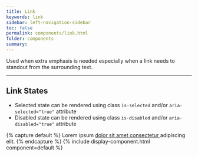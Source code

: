 ```yaml
---
title: Link
keywords: link
sidebar: left-navigation-sidebar
toc: false
permalink: components/link.html
folder: components
summary:
---
```


Used when extra emphasis is needed especially when a link needs to standout from the surrounding text.

<hr>

## Link States
* Selected state can be rendered using class `is-selected` and/or `aria-selected="true"` attribute
* Disabled state can be rendered using class `is-disabled` and/or `aria-disabled="true"` attribute

{% capture default %}
Lorem ipsum <a href="#" class="fd-link">dolor sit amet consectetur <span class="sap-icon--cart"></span> </a> adipiscing elit.
{% endcapture %}
{% include display-component.html component=default %}
